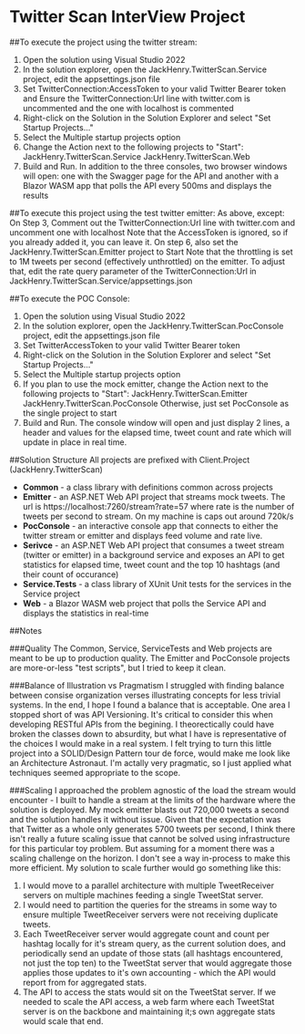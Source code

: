 # Twitter Scan InterView Project

##To execute the project using the twitter stream:
1. Open the solution using Visual Studio 2022
2. In the solution explorer, open the JackHenry.TwitterScan.Service project, edit the appsettings.json file
3. Set TwitterConnection:AccessToken to your valid Twitter Bearer token and
	Ensure the TwitterConnection:Url line with twitter.com is uncommented and the one with localhost is commented
4. Right-click on the Solution in the Solution Explorer and select "Set Startup Projects..."
5. Select the Multiple startup projects option
6. Change the Action next to the following projects to "Start":
		JackHenry.TwitterScan.Service
		JackHenry.TwitterScan.Web
7. Build and Run. In addition to the three consoles, two browser windows will open: 
		one with the Swagger page for the API and another with 
		a Blazor WASM app that polls the API every 500ms and displays the results 
	
##To execute this project using the test twitter emitter:
As above, except:
	On Step 3, Comment out the TwitterConnection:Url line with twitter.com and uncomment one with localhost
		Note that the AccessToken is ignored, so if you already added it, you can leave it. 
	On step 6, also set the JackHenry.TwitterScan.Emitter project to Start
	Note that the throttling is set to 1M tweets per second (effectively unthrottled) on the emitter. 
	To adjust that, edit the rate query parameter of the TwitterConnection:Url in JackHenry.TwitterScan.Service/appsettings.json

##To execute the POC Console:
1. Open the solution using Visual Studio 2022
2. In the solution explorer, open the JackHenry.TwitterScan.PocConsole project, edit the appsettings.json file
3. Set TwitterAccessToken to your valid Twitter Bearer token
4. Right-click on the Solution in the Solution Explorer and select "Set Startup Projects..."
5. Select the Multiple startup projects option
6. If you plan to use the mock emitter, change the Action next to the following projects to "Start":
		JackHenry.TwitterScan.Emitter
		JackHenry.TwitterScan.PocConsole
	Otherwise, just set PocConsole as the single project to start
7. Build and Run. The console window will open and just display 2 lines, a header and values for the elapsed time, tweet count and rate which will update in place in real time.
	
##Solution Structure
All projects are prefixed with Client.Project (JackHenry.TwitterScan)
- **Common** - a class library with definitions common across projects
- **Emitter** - an ASP.NET Web API project that streams mock tweets. The url is https://localhost:7260/stream?rate=57 
	where rate is the number of tweets per second to stream. On my machine is caps out around 720k/s
- **PocConsole** - an interactive console app that connects to either the twitter stream or emitter and displays feed volume and rate live.
- **Serivce** - an ASP.NET Web API project that consumes a tweet stream (twitter or emitter) in a background service
	and exposes an API to get statistics for elapsed time, tweet count and the top 10 hashtags (and their count of occurance)
- **Service.Tests** - a class library of XUnit Unit tests for the services in the Service project
- **Web** - a Blazor WASM web project that polls the Service API and displays the statistics in real-time

##Notes

###Quality 
The Common, Service, ServiceTests and Web projects are meant to be up to production quality. 
The Emitter and PocConsole projects are more-or-less "test scripts", but I tried to keep it clean.

###Balance of Illustration vs Pragmatism
I struggled with finding balance between consise organization verses illustrating concepts for less trivial systems. In the end, I hope I found a balance that is acceptable. 
One area I stopped short of was API Versioning. It's critical to consider this when developing RESTful APIs from the begining. 
I theorectically could have broken the classes down to absurdity, but what I have is representative of the choices I would make in a real system. 
I felt trying to turn this little project into a SOLID/Design Pattern tour de force, would make me look like an Architecture Astronaut. I'm actally very pragmatic, so I just applied what techniques seemed appropriate to the scope.

###Scaling
I approached the problem agnostic of the load the stream would encounter - I built to handle a stream at the limits of the hardware where the solution is deployed. My mock emitter blasts out 720,000 tweets a second and the solution handles it without issue. Given that the expectation was that Twitter as a whole only generates 5700 tweets per second, I think there isn't really a future scaling issue that cannot be solved using infrastructure for this particular toy problem. 
But assuming for a moment there was a scaling challenge on the horizon. I don't see a way in-process to make this more efficient. My solution to scale further would go something like this: 
1. I would move to a parallel architecture with multiple TweetReceiver servers on multiple machines feeding a single TweetStat server.
2. I would need to partition the queries for the streams in some way to ensure multiple TweetReceiver servers were not receiving duplicate tweets. 
3. Each TweetReceiver server would aggregate count and count per hashtag locally for it's stream query, as the current solution does, and periodically send an update of those stats (all hashtags encountered, not just the top ten) to the TweetStat server that would aggregate those applies those updates to it's own accounting - which the API would report from for aggregated stats.
4. The API to access the stats would sit on the TweetStat server. If we needed to scale the API access, a web farm where each TweetStat server is on the backbone and maintaining it;s own aggregate stats would scale that end.




